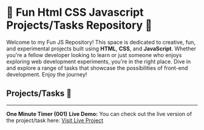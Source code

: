 # 🚀 Fun Html CSS Javascript Projects/Tasks Repository 🎉

Welcome to my Fun JS Repository! This space is dedicated to creative, fun, and experimental projects built using **HTML**, **CSS**, and **JavaScript**. Whether you're a fellow developer looking to learn or just someone who enjoys exploring web development experiments, you're in the right place. Dive in and explore a range of tasks that showcase the possibilities of front-end development. Enjoy the journey!

## Projects/Tasks 🚧

---

**One Minute Timer (001)**
**Live Demo:**
You can check out the live version of the project/task here: [Visit Live Project](https://001-one-minute-timer.netlify.app/)
